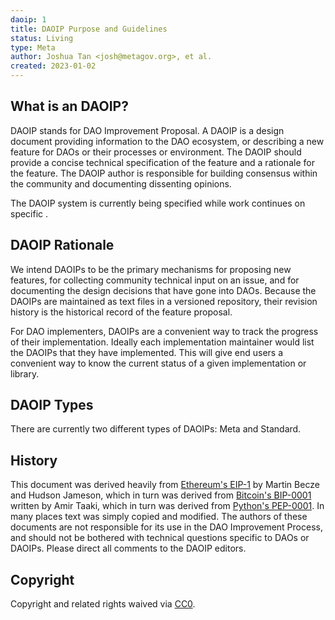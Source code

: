 ```yaml
---
daoip: 1
title: DAOIP Purpose and Guidelines
status: Living
type: Meta
author: Joshua Tan <josh@metagov.org>, et al.
created: 2023-01-02
---
```


## What is an DAOIP?

DAOIP stands for DAO Improvement Proposal. A DAOIP is a design document providing information to the DAO ecosystem, or describing a new feature for DAOs or their processes or environment. The DAOIP should provide a concise technical specification of the feature and a rationale for the feature. The DAOIP author is responsible for building consensus within the community and documenting dissenting opinions.

The DAOIP system is currently being specified while work continues on specific .

## DAOIP Rationale

We intend DAOIPs to be the primary mechanisms for proposing new features, for collecting community technical input on an issue, and for documenting the design decisions that have gone into DAOs. Because the DAOIPs are maintained as text files in a versioned repository, their revision history is the historical record of the feature proposal.

For DAO implementers, DAOIPs are a convenient way to track the progress of their implementation. Ideally each implementation maintainer would list the DAOIPs that they have implemented. This will give end users a convenient way to know the current status of a given implementation or library.

## DAOIP Types

There are currently two different types of DAOIPs: Meta and Standard.

## History

This document was derived heavily from [Ethereum's EIP-1](https://github.com/ethereum/EIPs/blob/master/EIPS/eip-1.md) by Martin Becze and Hudson Jameson, which in turn was derived from [Bitcoin's BIP-0001](https://github.com/bitcoin/bips) written by Amir Taaki, which in turn was derived from [Python's PEP-0001](https://peps.python.org/). In many places text was simply copied and modified. The authors of these documents are not responsible for its use in the DAO Improvement Process, and should not be bothered with technical questions specific to DAOs or DAOIPs. Please direct all comments to the DAOIP editors.

## Copyright

Copyright and related rights waived via [CC0](../LICENSE.md).

